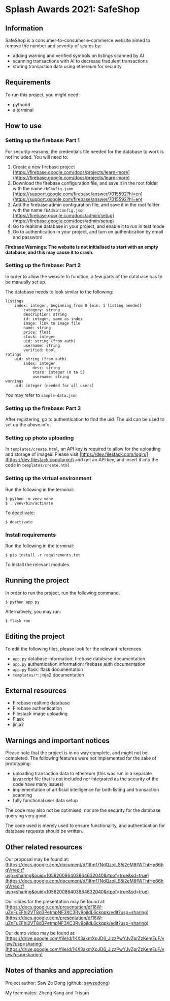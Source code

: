 # Splash Awards 2021: SafeShop

## Information
SafeShop is a consumer-to-consumer e-commerce website aimed to remove the number and severity of scams by:
- adding warning and verified symbols on listings scanned by AI
- scanning transactions with AI to decrease fradulent transactions
- storing transaction data using ethereum for security

## Requirements

To run this project, you might need:
- python3
- a terminal

## How to use

### Setting up the firebase: Part 1
For security reasons, the credentials file needed for the database to work is not included. 
You will need to:
1. Create a new firebase project [https://firebase.google.com/docs/projects/learn-more](https://firebase.google.com/docs/projects/learn-more)
2. Download the firebase configuration file, and save it in the root folder with the name `fbConfig.json` [https://support.google.com/firebase/answer/7015592?hl=en](https://support.google.com/firebase/answer/7015592?hl=en)
3. Add the firebase admin configuration file, and save it in the root folder with the name `fbAdminConfig.json` [https://firebase.google.com/docs/admin/setup](https://firebase.google.com/docs/admin/setup)
4. Go to realtime database in your project, and enable it to run in test mode
5. Go to authentication in your project, and turn on authentication by email and password

**Firebase Warnings: The website is not initialised to start with an empty database, and this may cause it to crash.**
### Setting up the firebase: Part 2

In order to allow the website to function, a few parts of the database has to be manually set up.

The database needs to look similar to the following:
```
listings
    index: integer, beginning from 0 [min. 1 listing needed]
        category: string
        description: string
        id: integer, same as index
        image: link to image file
        name: string
        price: float
        stock: integer
        uid: string (from auth)
        username: string
        verified: bool
ratings
    uid: string (from auth)
        index: integer
            desc: string
            stars: integer (0 to 5)
            username: string
warnings
    uid: integer [needed for all users]
```
You may refer to `sample-data.json`
### Setting up the firebase: Part 3
After registering, go to authentication to find the uid. The uid can be used to set up the above info.
### Setting up photo uploading
In `templates/create.html`, an API key is required to allow for the uploading and storage of images.
Please visit [https://dev.filestack.com/login/](https://dev.filestack.com/login/) and get an API key, and insert it into the code in `templates/create.html`
### Setting up the virtual environment
Run the following in the terminal:
```
$ python -m venv venv
$ . venv/bin/activate
```
To deactivate:
```
$ deactivate
```

### Install requirements
Run the following in the terminal:
```
$ pip install -r requirements.txt
```
To install the relevant modules. 
## Running the project

In order to run the project, run the following command.
```
$ python app.py
```
Alternatively, you may run:
```
$ flask run
```
## Editing the project

To edit the following files, please look for the relevant references
- `app.py` database information: firebase database documentation
- `app.py` authentication information: firebase auth documentation
- `app.py` flask: flask documentation
- `templates/*`: jinja2 documentation
## External resources

- Firebase realtime database
- Firebase authentication
- Filestack image uploading
- Flask
- jinja2
## Warnings and important notices

Please note that the project is in no way complete, and might not be completed. The following features were not implemented for the sake of prototyping:
- uploading transaction data to ethereum (this was run in a separate javascript file that is not included nor integrated as the security of the code have many issues)
- implementation of artificial intelligence for both listing and transaction scanning
- fully functional user data setup

The code may also not be optimised, nor are the security for the database querying very good.

The code used is merely used to ensure functionality, and authentication for database requests should be written.
## Other related resources


Our proposal may be found at: [https://docs.google.com/document/d/1Ifmf7NdQzoiLS5i2eM8fWThtHp66hqVr/edit?usp=sharing&ouid=105820086403864632040&rtpof=true&sd=true](https://docs.google.com/document/d/1Ifmf7NdQzoiLS5i2eM8fWThtHp66hqVr/edit?usp=sharing&ouid=105820086403864632040&rtpof=true&sd=true)

Our slides for the presentation may be found at: [https://docs.google.com/presentation/d/16W-uZnFuEFhl2VT8d3PetmpNF3XC3Rv9ojldL6ckqpk/edit?usp=sharing](https://docs.google.com/presentation/d/16W-uZnFuEFhl2VT8d3PetmpNF3XC3Rv9ojldL6ckqpk/edit?usp=sharing)

Our demo video may be found at: [https://drive.google.com/file/d/1KX3akmXpJD6_JlzzPwYJvZprZzKemEuF/view?usp=sharing](https://drive.google.com/file/d/1KX3akmXpJD6_JlzzPwYJvZprZzKemEuF/view?usp=sharing)

## Notes of thanks and appreciation

Project author: Saw Ze Dong (github: [sawzedong](https://github.com/sawzedong))

My teammates: Zheng Kang and Tristan
